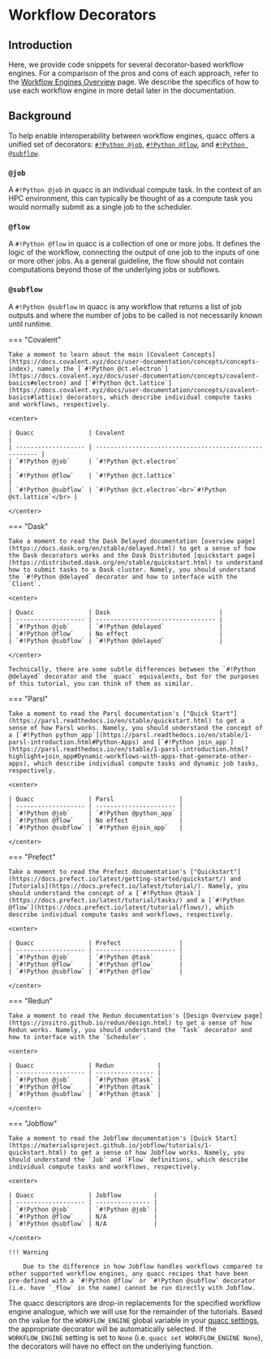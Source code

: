 # Workflow Decorators

## Introduction

Here, we provide code snippets for several decorator-based workflow engines. For a comparison of the pros and cons of each approach, refer to the [Workflow Engines Overview](wflow_overview.md) page. We describe the specifics of how to use each workflow engine in more detail later in the documentation.

## Background

To help enable interoperability between workflow engines, quacc offers a unified set of decorators: [`#!Python @job`](https://quantum-accelerators.github.io/quacc/reference/quacc/wflow_tools/decorators.html#quacc.wflow_tools.decorators.job), [`#!Python @flow`](https://quantum-accelerators.github.io/quacc/reference/quacc/wflow_tools/decorators.html#quacc.wflow_tools.decorators.flow), and [`#!Python @subflow`](https://quantum-accelerators.github.io/quacc/reference/quacc/wflow_tools/decorators.html#quacc.wflow_tools.decorators.subflow).

### `@job`

A `#!Python @job` in quacc is an individual compute task. In the context of an HPC environment, this can typically be thought of as a compute task you would normally submit as a single job to the scheduler.

### `@flow`

A `#!Python @flow` in quacc is a collection of one or more jobs. It defines the logic of the workflow, connecting the output of one job to the inputs of one or more other jobs. As a general guideline, the flow should not contain computations beyond those of the underlying jobs or subflows.

### `@subflow`

A `#!Python @subflow` in quacc is any workflow that returns a list of job outputs and where the number of jobs to be called is not necessarily known until runtime.

=== "Covalent"

    Take a moment to learn about the main [Covalent Concepts](https://docs.covalent.xyz/docs/user-documentation/concepts/concepts-index), namely the [`#!Python @ct.electron`](https://docs.covalent.xyz/docs/user-documentation/concepts/covalent-basics#electron) and [`#!Python @ct.lattice`](https://docs.covalent.xyz/docs/user-documentation/concepts/covalent-basics#lattice) decorators, which describe individual compute tasks and workflows, respectively.

    <center>

    | Quacc               | Covalent                                               |
    | ------------------- | ------------------------------------------------------ |
    | `#!Python @job`     | `#!Python @ct.electron`                                |
    | `#!Python @flow`    | `#!Python @ct.lattice`                                 |
    | `#!Python @subflow` | `#!Python @ct.electron`<br>`#!Python @ct.lattice`</br> |

    </center>

=== "Dask"

    Take a moment to read the Dask Delayed documentation [overview page](https://docs.dask.org/en/stable/delayed.html) to get a sense of how the Dask decorators works and the Dask Distributed [quickstart page](https://distributed.dask.org/en/stable/quickstart.html) to understand how to submit tasks to a Dask cluster. Namely, you should understand the `#!Python @delayed` decorator and how to interface with the `Client`.

    <center>

    | Quacc               | Dask                              |
    | ------------------- | --------------------------------- |
    | `#!Python @job`     | `#!Python @delayed`               |
    | `#!Python @flow`    | No effect                         |
    | `#!Python @subflow` | `#!Python @delayed`               |

    </center>

    Technically, there are some subtle differences between the `#!Python @delayed` decorator and the `quacc` equivalents, but for the purposes of this tutorial, you can think of them as similar.

=== "Parsl"

    Take a moment to read the Parsl documentation's ["Quick Start"](https://parsl.readthedocs.io/en/stable/quickstart.html) to get a sense of how Parsl works. Namely, you should understand the concept of a [`#!Python python_app`](https://parsl.readthedocs.io/en/stable/1-parsl-introduction.html#Python-Apps) and [`#!Python join_app`](https://parsl.readthedocs.io/en/stable/1-parsl-introduction.html?highlight=join_app#Dynamic-workflows-with-apps-that-generate-other-apps), which describe individual compute tasks and dynamic job tasks, respectively.

    <center>

    | Quacc               | Parsl                  |
    | ------------------- | ---------------------- |
    | `#!Python @job`     | `#!Python @python_app` |
    | `#!Python @flow`    | No effect              |
    | `#!Python @subflow` | `#!Python @join_app`   |

    </center>

=== "Prefect"

    Take a moment to read the Prefect documentation's ["Quickstart"](https://docs.prefect.io/latest/getting-started/quickstart/) and [Tutorials](https://docs.prefect.io/latest/tutorial/). Namely, you should understand the concept of a [`#!Python @task`](https://docs.prefect.io/latest/tutorial/tasks/) and a [`#!Python @flow`](https://docs.prefect.io/latest/tutorial/flows/), which describe individual compute tasks and workflows, respectively.

    <center>

    | Quacc               | Prefect                |
    | ------------------- | ---------------------- |
    | `#!Python @job`     | `#!Python @task`       |
    | `#!Python @flow`    | `#!Python @flow`       |
    | `#!Python @subflow` | `#!Python @flow`       |

    </center>

=== "Redun"

    Take a moment to read the Redun documentation's [Design Overview page](https://insitro.github.io/redun/design.html) to get a sense of how Redun works. Namely, you should understand the `Task` decorator and how to interface with the `Scheduler`.

    <center>

    | Quacc               | Redun            |
    | ------------------- | ---------------- |
    | `#!Python @job`     | `#!Python @task` |
    | `#!Python @flow`    | `#!Python @task` |
    | `#!Python @subflow` | `#!Python @task` |

    </center>

=== "Jobflow"

    Take a moment to read the Jobflow documentation's [Quick Start](https://materialsproject.github.io/jobflow/tutorials/1-quickstart.html) to get a sense of how Jobflow works. Namely, you should understand the `Job` and `Flow` definitions, which describe individual compute tasks and workflows, respectively.

    <center>

    | Quacc               | Jobflow         |
    | ------------------- | --------------- |
    | `#!Python @job`     | `#!Python @job` |
    | `#!Python @flow`    | N/A             |
    | `#!Python @subflow` | N/A             |

    </center>

    !!! Warning

        Due to the difference in how Jobflow handles workflows compared to other supported workflow engines, any quacc recipes that have been pre-defined with a `#!Python @flow` or `#!Python @subflow` decorator (i.e. have `_flow` in the name) cannot be run directly with Jobflow.

The quacc descriptors are drop-in replacements for the specified workflow engine analogue, which we will use for the remainder of the tutorials. Based on the value for the `WORKFLOW_ENGINE` global variable in your [quacc settings](../settings/settings.md), the appropriate decorator will be automatically selected. If the `WORKFLOW_ENGINE` setting is set to `None` (i.e. `quacc set WORKFLOW_ENGINE None`), the decorators will have no effect on the underlying function.

